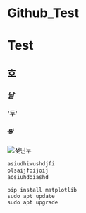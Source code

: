 # Github_Test
# Test
## **호**
### *날*
#### '두'
##### ~~짱~~
![젖닌두](https://github.com/user-attachments/assets/7d45c35d-a9f5-4fd6-8a49-228d35a641b5)
``` bash
asiudhiwushdjfi
olsaijfoijoij
aosiuhdoiashd
```
```
pip install matplotlib
sudo apt update
sudo apt upgrade
```

